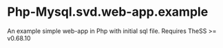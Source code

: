 Php-Mysql.svd.web-app.example
=============================

An example simple web-app in Php with initial sql file. Requires TheSS >= v0.68.10
